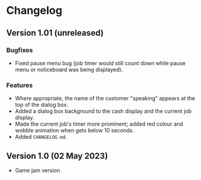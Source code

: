 # Changelog

## Version 1.01 (unreleased)
### Bugfixes
- Fixed pause menu bug (job timer would still count down while pause menu or noticeboard was being displayed).

### Features
- Where appropriate, the name of the customer "speaking" appears at the top of the dialog box.
- Added a dialog box background to the cash display and the current job display.
- Made the current job's timer more prominent; added red colour and wobble animation when gets below 10 seconds.
- Added `CHANGELOG.md`.

## Version 1.0 (02 May 2023)
- Game jam version
